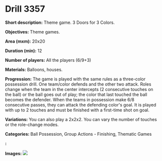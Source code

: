 # Drill 3357

**Short description:**
Theme game. 3 Doors for 3 Colors.

**Objectives:**
Theme games.

**Area (mxm):**
20x20

**Duration (min):**
12

**Number of players:**
All the players (6/9+3)

**Materials:**
Balloons, houses.

**Progression:**
The game is played with the same rules as a three-color possession drill. One team/color defends and the other two attack. Roles change when the team in the center intercepts (2 consecutive touches on the ball) or the ball goes out of play; the color that last touched the ball becomes the defender. When the teams in possession make 6/8 consecutive passes, they can attack the defending color's goal. It is played with up to 2 touches and must be finished with a first-time shot on goal.

**Variations:**
You can also play a 2x2x2. You can vary the number of touches or the role-change modes.

**Categories:**
Ball Possession, Group Actions - Finishing, Thematic Games

**:**


**Images:**
![](https://www.coachingfutsal.com/\images\ef803d96-36d6-48cf-a189-d914f5f08046_83.png)

